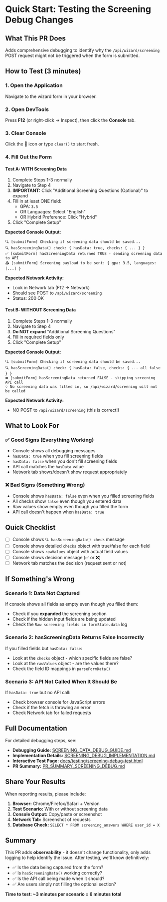 # Quick Start: Testing the Screening Debug Changes

## What This PR Does
Adds comprehensive debugging to identify why the `/api/wizard/screening` POST request might not be triggered when the form is submitted.

## How to Test (3 minutes)

### 1. Open the Application
Navigate to the wizard form in your browser.

### 2. Open DevTools
Press **F12** (or right-click → Inspect), then click the **Console** tab.

### 3. Clear Console
Click the 🚫 icon or type `clear()` to start fresh.

### 4. Fill Out the Form

#### Test A: WITH Screening Data
1. Complete Steps 1-3 normally
2. Navigate to Step 4
3. **IMPORTANT:** Click "Additional Screening Questions (Optional)" to expand
4. Fill in at least ONE field:
   - GPA: `3.5`
   - OR Languages: Select "English"
   - OR Hybrid Preference: Click "Hybrid"
5. Click "Complete Setup"

**Expected Console Output:**
```
🔍 [submitForm] Checking if screening data should be saved...
🔍 hasScreeningData() check: { hasData: true, checks: { ... } }
✅ [submitForm] hasScreeningData returned TRUE - sending screening data to API
📤 [submitForm] Screening payload to be sent: { gpa: 3.5, languages: [...] }
```

**Expected Network Activity:**
- Look in Network tab (F12 → Network)
- Should see POST to `/api/wizard/screening`
- Status: 200 OK

#### Test B: WITHOUT Screening Data
1. Complete Steps 1-3 normally
2. Navigate to Step 4
3. **Do NOT expand** "Additional Screening Questions"
4. Fill in required fields only
5. Click "Complete Setup"

**Expected Console Output:**
```
🔍 [submitForm] Checking if screening data should be saved...
🔍 hasScreeningData() check: { hasData: false, checks: { ... all false } }
❌ [submitForm] hasScreeningData returned FALSE - skipping screening API call
💡 No screening data was filled in, so /api/wizard/screening will not be called
```

**Expected Network Activity:**
- NO POST to `/api/wizard/screening` (this is correct!)

## What to Look For

### ✅ Good Signs (Everything Working)
- Console shows all debugging messages
- `hasData: true` when you fill screening fields
- `hasData: false` when you don't fill screening fields
- API call matches the `hasData` value
- Network tab shows/doesn't show request appropriately

### ❌ Bad Signs (Something Wrong)
- Console shows `hasData: false` even when you filled screening fields
- All checks show `false` even though you entered data
- Raw values show empty even though you filled the form
- API call doesn't happen when `hasData: true`

## Quick Checklist

- [ ] Console shows `🔍 hasScreeningData() check` message
- [ ] Console shows detailed `checks` object with true/false for each field
- [ ] Console shows `rawValues` object with actual field values
- [ ] Console shows decision message (✅ or ❌)
- [ ] Network tab matches the decision (request sent or not)

## If Something's Wrong

### Scenario 1: Data Not Captured
If console shows all fields as empty even though you filled them:
- Check if you **expanded** the screening section
- Check if the hidden input fields are being updated
- Check the `Raw screening fields in formState.data` log

### Scenario 2: hasScreeningData Returns False Incorrectly
If you filled fields but `hasData: false`:
- Look at the `checks` object - which specific fields are false?
- Look at the `rawValues` object - are the values there?
- Check the field ID mappings in `parseFormData()`

### Scenario 3: API Not Called When It Should Be
If `hasData: true` but no API call:
- Check browser console for JavaScript errors
- Check if the fetch is throwing an error
- Check Network tab for failed requests

## Full Documentation

For detailed debugging steps, see:
- **Debugging Guide:** [SCREENING_DATA_DEBUG_GUIDE.md](SCREENING_DATA_DEBUG_GUIDE.md)
- **Implementation Details:** [SCREENING_DEBUG_IMPLEMENTATION.md](SCREENING_DEBUG_IMPLEMENTATION.md)
- **Interactive Test Page:** [docs/testing/screening-debug-test.html](docs/testing/screening-debug-test.html)
- **PR Summary:** [PR_SUMMARY_SCREENING_DEBUG.md](PR_SUMMARY_SCREENING_DEBUG.md)

## Share Your Results

When reporting results, please include:
1. **Browser:** Chrome/Firefox/Safari + Version
2. **Test Scenario:** With or without screening data
3. **Console Output:** Copy/paste or screenshot
4. **Network Tab:** Screenshot of requests
5. **Database Check:** `SELECT * FROM screening_answers WHERE user_id = X`

## Summary

This PR adds **observability** - it doesn't change functionality, only adds logging to help identify the issue. After testing, we'll know definitively:
- ✅ Is the data being captured from the form?
- ✅ Is `hasScreeningData()` working correctly?
- ✅ Is the API call being made when it should?
- ✅ Are users simply not filling the optional section?

**Time to test: ~3 minutes per scenario = 6 minutes total**
